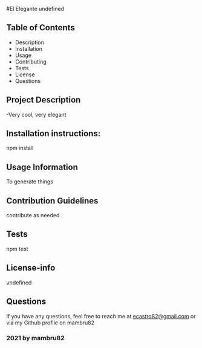 
   #El Elegante
   undefined

   ## Table of Contents
   - Description
   - Installation
   - Usage
   - Contributing
   - Tests
   - License
   - Questions

   ## Project Description
   -Very cool, very elegant
   ## Installation instructions:
   npm install
   ## Usage Information
   To generate things
   ## Contribution Guidelines
   contribute as needed
   ## Tests
   npm test
   ## License-info
   undefined
   ## Questions
   If you have any questions, feel free to reach me at ecastro82@gmail.com or via my Github profile on mambru82
  
   ### 2021 by mambru82
     